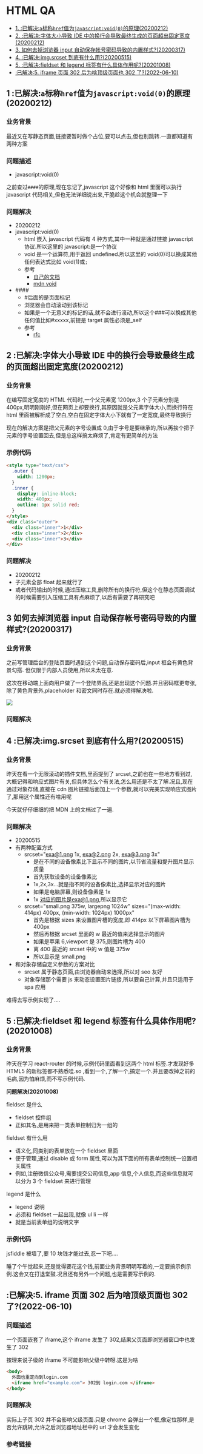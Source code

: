 # HTML QA

- [1. :已解决:`a`标称`href`值为`javascript:void(0)`的原理(20200212)](#1-已解决a标称href值为javascriptvoid0的原理20200212)
- [2. :已解决:字体大小导致 IDE 中的换行会导致最终生成的页面超出固定宽度(20200212)](#2-已解决字体大小导致-ide-中的换行会导致最终生成的页面超出固定宽度20200212)
- [3. 如何去掉浏览器 input 自动保存帐号密码导致的内置样式?(20200317)](#3-如何去掉浏览器-input-自动保存帐号密码导致的内置样式20200317)
- [4. :已解决:img.srcset 到底有什么用?(20200515)](#4-已解决imgsrcset-到底有什么用20200515)
- [5. :已解决:fieldset 和 legend 标签有什么具体作用呢?(20201008)](#5-已解决fieldset-和-legend-标签有什么具体作用呢20201008)
- [:已解决:5. iframe 页面 302 后为啥顶级页面也 302 了?(2022-06-10)](#已解决5-iframe页面302后为啥顶级页面也302了2022-06-10)

## 1 :已解决:`a`标称`href`值为`javascript:void(0)`的原理(20200212)

### 业务背景

最近又在写静态页面,链接要暂时做个占位,要可以点击,但也别跳转.一直都知道有两种方案

### 问题描述

- javascript:void(0)

之前查过`####`的原理,现在忘记了,javascript 这个好像和 html 里面可以执行 javascript 代码相关,但也无法详细说出来,干脆趁这个机会就整理一下

### 问题解决

- 20200212
- javascript:void(0)
  - html 嵌入 javascript 代码有 4 种方式,其中一种就是通过链接 javascript 协议.所以这里的 javascript:是一个协议
  - void 是一个运算符,用于返回 undefined.所以这里的 void(0)可以换成其他任何表达式比如 void(1)或`;`
  - 参考
    - [自己的文档](https://ranwawa.github.io/document/#/study/JavaScript%E6%9D%83%E5%A8%81%E6%8C%87%E5%8D%97/%E7%AC%AC13%E7%AB%A0_%E5%AE%A2%E6%88%B7%E7%AB%AFJavaScript?id=_132-%e5%9c%a8html%e9%87%8c%e5%b5%8c%e5%85%a5javascript)
    - [mdn void](https://developer.mozilla.org/zh-CN/docs/Web/JavaScript/Reference/Operators/void)
- \####
  - \#后面的是页面标记
  - 浏览器会自动滚动到该标记
  - 如果是一个无意义的标记的话,就不会进行滚动,所以这个###可以换成其他任何值比如#xxxxx,前提是 target 属性必须是\_self
  - 参考
    - [rfc](https://html.spec.whatwg.org/multipage/browsing-the-web.html#scroll-to-fragid)

## 2 :已解决:字体大小导致 IDE 中的换行会导致最终生成的页面超出固定宽度(20200212)

### 业务背景

在编写固定宽度的 HTML 代码时,一个父元素宽 1200px,3 个子元素分别是 400px,明明刚刚好,但在网页上却要换行,其原因就是父元素字体大小,而换行符在 html 里面被解析成了空白,空白在固定字体大小下就有了一定宽度,最终导致换行

现在的解决方案是把父元素的字号设置成 0,由于字号是要继承的,所以再挨个把子元素的字号设置回去,但是总这样搞太麻烦了,肯定有更简单的方法

### 示例代码

```html
<style type="text/css">
  .outer {
    width: 1200px;
  }
  .inner {
    display: inline-block;
    width: 400px;
    outline: 1px solid red;
  }
</style>
<div class="outer">
  <div class="inner">1</div>
  <div class="inner">2</div>
  <div class="inner">3</div>
</div>
```

### 问题解决

- 20200212
- 子元素全部 float 起来就行了
- 或者代码输出的时候,通过压缩工具,删除所有的换行符,但这个在静态页面调试的时候需要引入压缩工具有点麻烦了,以后有需要了再研究吧

## 3 如何去掉浏览器 input 自动保存帐号密码导致的内置样式?(20200317)

### 业务背景

之前写管理后台的登陆页面时遇到这个问题,自动保存密码后,input 框会有黄色背景勾搭. 但仅限于内部人员使用,所以未太在意.

这次在移动端上面向用户做了一个登陆界面,还是出现这个问题.并且密码框更夸张,除了黄色背景外,placeholder 和密文同时存在.就必须得解决啦.

![](temps/16ccf01a.png)

### 问题解决

## 4 :已解决:img.srcset 到底有什么用?(20200515)

### 业务背景

昨天在看一个无限滚动的插件文档,里面提到了 srcset,之前也在一些地方看到过,大概记得和响应式图片有关,但具体怎么个有关法,怎么用还是不太了解.况且,现在通过对象存储,直接在 cdn 图片链接后面加上一个参数,就可以完美实现响应式图片了,那用这个属性还有啥用呢

今天就仔仔细细的把 MDN 上的文档过了一遍.

### 问题解决

- 20200515
- 有两种配置方式
  - srcset="exa@1.png 1x, exa@2.png 2x, exa@3.png 3x"
    - 是在不同的设备像素比下显示不同的图片,以节省流量和提升图片显示质量
    - 首先获取设备的设备像素比
    - 1x,2x,3x...就是指不同的设备像素比,选择显示对应的图片
    - 如果是电脑屏幕,则设备像素是 1x
    - 1x 对应的图片是exa@1.png,所以显示它
  - srcset="small.png 375w, largepng 1024w" sizes="(max-width: 414px) 400px, (min-width: 1024px) 1000px"
    - 首先是根据 sizes 来设置图片槽的宽度,即 414px 以下屏幕图片槽为 400px
    - 然后再根据 srcset 里面的 w 最近的值来选择显示的图片
    - 如果是苹果 6,viewport 是 375,则图片槽为 400
    - 离 400 最近的 srcset 中的 w 值是 375w
    - 所以显示是 small.png
- 和对象存储自定义参数的方案对比
  - srcset 属于静态页面,由浏览器自动来选择,所以对 seo 友好
  - 对象存储那个需要 js 来动态设置图片链接,所以要自己计算,并且只适用于 spa 应用

难得去写示例实现了....

## 5 :已解决:fieldset 和 legend 标签有什么具体作用呢?(20201008)

### 业务背景

昨天在学习 react-router 的时候,示例代码里面看到这两个 html 标签.才发现好多 HTML5 的新标签都不熟悉哇.so
,看到一个,了解一个,搞定一个.并且要改掉之前的毛病,因为怕麻烦,而不写示例代码.

**问题解决(20201008)**

fieldset 是什么

- fieldset 控件组
- 正如其名,是用来把一类表单控制归为一组的

fieldset 有什么用

- 语义化,同类别的表单放在一个 fieldset 里面
- 便于管理,通过 disable 或 form 属性,可以为其下面的所有表单控制统一设置相关属性
- 例如,注册微信公众号,需要提交公司信息,app 信息,个人信息,而这些信息就可以分为 3 个 fieldset 来进行管理

legend 是什么

- legend 说明
- 必须和 fieldset 一起出现,就像 ul li 一样
- 就是当前表单组的说明文字

### 示例代码

jsfiddle 被墙了,要 10 块钱才能过去,忍一下吧....

睡了个午觉起来,还是觉得要花这个钱,前面业务背景明明写着的,一定要搞示例示例.这会又在打退堂鼓.况且还有另外一个问题,也是需要写示例的.

<script async src="//jsfiddle.net/ranwawa/tn9mv6fc/36/embed/"></script>

## :已解决:5. iframe 页面 302 后为啥顶级页面也 302 了?(2022-06-10)

### 问题描述

一个页面嵌套了 iframe,这个 iframe 发生了 302,结果父页面即浏览器窗口中也发生了 302

按理来说子级的 iframe 不可能影响父级中转呀.这是为啥

```html
<body>
  外面也重定向到login.com
  <iframe href="example.com"> 302到 login.com </iframe>
</body>
```

### 问题解决

实际上子页 302 并不会影响父级页面.只是 chrome 会弹出一个框,像定位那样,是否允许跳转,允许之后浏览器地址栏中的 url 才会发生变化

### 参考链接
